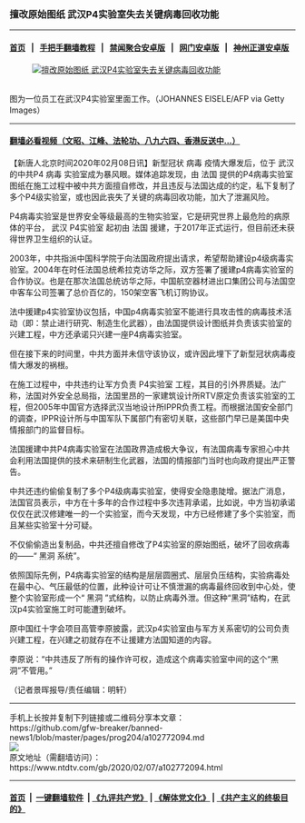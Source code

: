 ### 擅改原始图纸 武汉P4实验室失去关键病毒回收功能
------------------------

#### [首页](https://github.com/gfw-breaker/banned-news1/blob/master/README.md) &nbsp;&nbsp;|&nbsp;&nbsp; [手把手翻墙教程](https://github.com/gfw-breaker/guides/wiki) &nbsp;&nbsp;|&nbsp;&nbsp; [禁闻聚合安卓版](https://github.com/gfw-breaker/bn-android) &nbsp;&nbsp;|&nbsp;&nbsp; [网门安卓版](https://github.com/oGate2/oGate) &nbsp;&nbsp;|&nbsp;&nbsp; [神州正道安卓版](https://github.com/SzzdOgate/update) 



<div><div class="featured_image">
 <a href="https://i.ntdtv.com/assets/uploads/2020/02/GettyImages-643962768.jpg" target="_blank">
  <figure>
   <img alt="擅改原始图纸 武汉P4实验室失去关键病毒回收功能" src="https://i.ntdtv.com/assets/uploads/2020/02/GettyImages-643962768-800x450.jpg"/>
  </figure><br/>
 </a>
 <span class="caption">
  图为一位员工在武汉P4实验室里面工作。（JOHANNES EISELE/AFP via Getty Images）
 </span>
</div>
</div><hr/>

#### [翻墙必看视频（文昭、江峰、法轮功、八九六四、香港反送中...）](http://167.172.214.107/home.html)

<div><div class="post_content" itemprop="articleBody">
 <p>
  【新唐人北京时间2020年02月08日讯】新型冠状
  <ok href="https://www.ntdtv.com/gb/病毒.htm">
   病毒
  </ok>
  疫情大爆发后，位于
  <ok href="https://www.ntdtv.com/gb/武汉.htm">
   武汉
  </ok>
  的中共P4
  <ok href="https://www.ntdtv.com/gb/病毒.htm">
   病毒
  </ok>
  实验室成为暴风眼。媒体追踪发现，由
  <ok href="https://www.ntdtv.com/gb/法国.htm">
   法国
  </ok>
  提供的P4病毒实验室图纸在施工过程中被中共方面擅自修改，并且违反与法国达成的约定，私下复制了多个P4级实验室，或也因此丧失了关键的病毒回收功能，加大了泄漏风险。
 </p>
 <p>
  P4病毒实验室是世界安全等级最高的生物实验室，它是研究世界上最危险的病原体的平台，
  <ok href="https://www.ntdtv.com/gb/武汉.htm">
   武汉
  </ok>
  <ok href="https://www.ntdtv.com/gb/p4实验室.htm">
   P4实验室
  </ok>
  起初由
  <ok href="https://www.ntdtv.com/gb/法国.htm">
   法国
  </ok>
  援建，于2017年正式运行，但目前还未获得世界卫生组织的认证。
 </p>
 <p>
  2003年，中共指派中国科学院于向法国政府提出请求，希望帮助建设p4级病毒实验室。2004年在时任法国总统希拉克访华之际，双方签署了援建p4病毒实验室的合作协议。也是在那次法国总统访华之际，中国航空器材进出口集团公司与法国空中客车公司签署了总价百亿的，150架空客飞机订购协议。
 </p>
 <p>
  法中援建p4实验室协议包括，中国p4病毒实验室不能进行具攻击性的病毒技术活动（即：禁止进行研究、制造生化武器），由法国提供设计图纸并负责该实验室的兴建工程，中方还承诺只兴建一座P4病毒实验室。
 </p>
 <p>
  但在接下来的时间里，中共方面并未信守该协议，或许因此埋下了新型冠状病毒疫情大爆发的祸根。
 </p>
 <p>
  在施工过程中，中共违约让军方负责
  <ok href="https://www.ntdtv.com/gb/p4实验室.htm">
   P4实验室
  </ok>
  工程，其目的引外界质疑。法广称，法国对外安全总局指，法国里昂的一家建筑设计所RTV原定负责该实验室的工程，但2005年中国官方选择武汉当地设计所IPPR负责工程。而根据法国安全部门的调查，IPPR设计所与中国军队下属部门有密切关联，这些部门早已是美国中央情报部门的监督目标。
 </p>
 <p>
  法国援建中共P4病毒实验室在法国政界造成极大争议，有法国病毒专家担心中共会利用法国提供的技术来研制生化武器，法国的情报部门当时也向政府提出严正警告。
 </p>
 <p>
  中共还违约偷偷复制了多个P4级病毒实验室，使得安全隐患陡增。据法广消息，法国官员表示，中方在十多年的合作过程中多次违背承诺，比如说，中方当初承诺仅仅在武汉修建唯一的一个实验室，而今天发现，中方已经修建了多个实验室，而且某些实验室十分可疑。
 </p>
 <p>
  不仅偷偷造出复制品，中共还擅自修改了P4实验室的原始图纸，破坏了回收病毒的——“
  <ok href="https://www.ntdtv.com/gb/黑洞.htm">
   黑洞
  </ok>
  系统”。
 </p>
 <p>
  依照国际先例，P4病毒实验室的结构是层层圆圈式、层层负压结构，实验病毒处在最中心、气压最低的位置，此种设计可让不慎泄漏的病毒最终回收到中心处，使整个实验室形成一个“
  <ok href="https://www.ntdtv.com/gb/黑洞.htm">
   黑洞
  </ok>
  ”式结构，以防止病毒外泄。但这种“黑洞”结构，在武汉p4实验室施工时可能遭到破坏。
 </p>
 <p>
  原中国红十字会项目高管李原披露，武汉p4实验室由与军方关系密切的公司负责兴建工程，在兴建之初就存在不让援建方法国知道的内容。
 </p>
 <p>
  李原说：“中共违反了所有的操作许可权，造成这个病毒实验室中间的这个“黑洞”不管用。”
 </p>
 <p>
  （记者景晖报导/责任编辑：明轩）
 </p>
 <div class="single_ad">
 </div>
</div>
</div>
<hr/>
手机上长按并复制下列链接或二维码分享本文章：<br/>
https://github.com/gfw-breaker/banned-news1/blob/master/pages/prog204/a102772094.md <br/>
<a href='https://github.com/gfw-breaker/banned-news1/blob/master/pages/prog204/a102772094.md'><img src='https://github.com/gfw-breaker/banned-news1/blob/master/pages/prog204/a102772094.md.png'/></a> <br/>
原文地址（需翻墙访问）：https://www.ntdtv.com/gb/2020/02/07/a102772094.html


------------------------
#### [首页](https://github.com/gfw-breaker/banned-news1/blob/master/README.md) &nbsp;|&nbsp; [一键翻墙软件](https://github.com/gfw-breaker/nogfw/blob/master/README.md) &nbsp;| [《九评共产党》](https://github.com/gfw-breaker/9ping.md/blob/master/README.md#九评之一评共产党是什么) | [《解体党文化》](https://github.com/gfw-breaker/jtdwh.md/blob/master/README.md) | [《共产主义的终极目的》](https://github.com/gfw-breaker/gczydzjmd.md/blob/master/README.md)


<img src='http://gfw-breaker.win/banned-news/pages/prog204/a102772094.md' width='0px' height='0px'/>